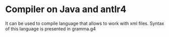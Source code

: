# Compiler on Java and antlr4
It can be used to compile language that allows to work with xml files. Syntax of this language is presented in gramma.g4
